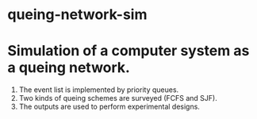 queing-network-sim
==================
Simulation of a computer system as a queing network. 
==================

1. The event list is implemented by priority queues.
2. Two kinds of queing schemes are surveyed (FCFS and SJF).
3. The outputs are used to perform experimental designs.
